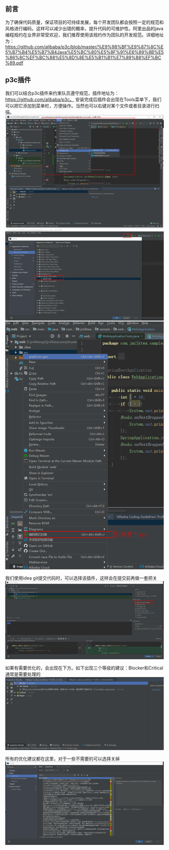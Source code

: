 ## 前言  
为了确保代码质量，保证项目的可持续发展，每个开发团队都会按照一定的规范和风格进行编码，这样可以减少出错的概率，提升代码的可维护性。阿里出品的java编程规约在业界非常受欢迎，我们推荐使用该规约作为团队的开发规范。详细地址为：https://github.com/alibaba/p3c/blob/master/%E9%98%BF%E9%87%8C%E5%B7%B4%E5%B7%B4Java%E5%BC%80%E5%8F%91%E6%89%8B%E5%86%8C%EF%BC%88%E5%8D%8E%E5%B1%B1%E7%89%88%EF%BC%89.pdf  

## p3c插件  
我们可以结合p3c插件来约束队员遵守规范，插件地址为：https://github.com/alibaba/p3c。
安装完成后插件会出现在Tools菜单下，我们可以把它添加到菜单栏，方便操作。当然也可以右键对某个文件或者目录进行扫描。
![image](https://github.com/jmilktea/jmilktea/blob/master/%E5%B7%A5%E5%85%B7%E7%B1%BB/idea/images/p3c-1.png)
![image](https://github.com/jmilktea/jmilktea/blob/master/%E5%B7%A5%E5%85%B7%E7%B1%BB/idea/images/p3c-2.png)
![image](https://github.com/jmilktea/jmilktea/blob/master/%E5%B7%A5%E5%85%B7%E7%B1%BB/idea/images/p3c-3.png)

我们使用idea git提交代码时，可以选择该插件，这样会在提交前再做一套把关
![image](https://github.com/jmilktea/jmilktea/blob/master/%E5%B7%A5%E5%85%B7%E7%B1%BB/idea/images/p3c-4.png)

如果有需要优化的，会出现在下方。如下出现三个等级的建议：Blocker和Critical通常是需要处理的
![image](https://github.com/jmilktea/jmilktea/blob/master/%E5%B7%A5%E5%85%B7%E7%B1%BB/idea/images/p3c-5.png)

所有的优化建议都在这里，对于一些不需要的可以选择关掉
![image](https://github.com/jmilktea/jmilktea/blob/master/%E5%B7%A5%E5%85%B7%E7%B1%BB/idea/images/p3c-6.png)

